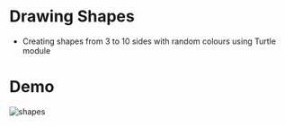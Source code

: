 # Drawing Shapes
 - Creating shapes from 3 to 10 sides with random colours using Turtle module 
# Demo 
![shapes](https://user-images.githubusercontent.com/50704452/100743619-35519b00-33e5-11eb-8b51-8bc5e44db0b8.gif)
